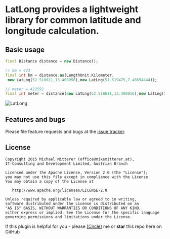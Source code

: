 # LatLong provides a lightweight library for common latitude and longitude calculation.

## Basic usage
```dart
final Distance distance = new Distance();

// km = 423
final int km = distance.as(LengthUnit.Kilometer,
 new LatLng(52.518611,13.408056),new LatLng(51.519475,7.46694444));

// meter = 422592
final int meter = distance(new LatLng(52.518611,13.408056),new LatLng(51.519475,7.46694444));
```

![LatLong](http://eogn.com/images/newsletter/2014/Latitude-and-longitude.png)

## Features and bugs
Please file feature requests and bugs at the [issue tracker](https://github.com/MikeMitterer/dart-latlong/issues).

## License

    Copyright 2015 Michael Mitterer (office@mikemitterer.at),
    IT-Consulting and Development Limited, Austrian Branch

    Licensed under the Apache License, Version 2.0 (the "License");
    you may not use this file except in compliance with the License.
    You may obtain a copy of the License at

       http://www.apache.org/licenses/LICENSE-2.0

    Unless required by applicable law or agreed to in writing,
    software distributed under the License is distributed on an
    "AS IS" BASIS, WITHOUT WARRANTIES OR CONDITIONS OF ANY KIND,
    either express or implied. See the License for the specific language
    governing permissions and limitations under the License.


If this plugin is helpful for you - please [(Circle)](http://gplus.mikemitterer.at/) me
or **star** this repo here on GitHub
